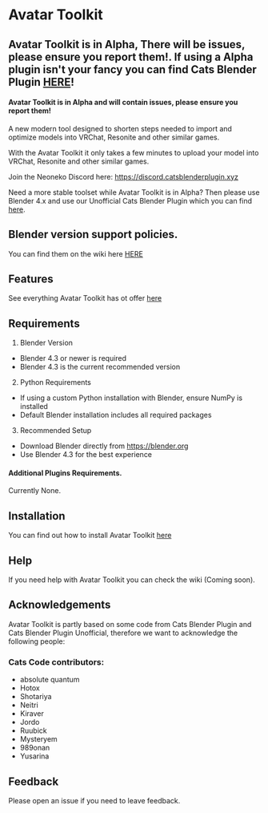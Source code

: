 # Avatar Toolkit

## Avatar Toolkit is in Alpha, There will be issues, please ensure you report them!. If using a Alpha plugin isn't your fancy you can find Cats Blender Plugin [HERE](https://github.com/unofficalcats/Cats-Blender-Plugin-Unofficial-)!
#### Avatar Toolkit is in Alpha and will contain issues, please ensure you report them!

A new modern tool designed to shorten steps needed to import and optimize models into VRChat, Resonite and other similar games.

With the Avatar Toolkit it only takes a few minutes to upload your model into VRChat, Resonite and other similar games.

Join the Neoneko Discord here: https://discord.catsblenderplugin.xyz

Need a more stable toolset while Avatar Toolkit is in Alpha? Then please use Blender 4.x and use our Unofficial Cats Blender Plugin which you can find [here](https://github.com/unofficalcats/Cats-Blender-Plugin-Unofficial-).

## Blender version support policies.

You can find them on the wiki here [HERE](https://avatartoolkit.xyz/wiki.html?version=0.1.0#what-is-avatar-toolkits-version-support-policy)

## Features

See everything Avatar Toolkit has ot offer [here](https://avatartoolkit.xyz/wiki.html)

## Requirements

1) Blender Version
- Blender 4.3 or newer is required
- Blender 4.3 is the current recommended version


2) Python Requirements
- If using a custom Python installation with Blender, ensure NumPy is installed
- Default Blender installation includes all required packages

3) Recommended Setup
- Download Blender directly from https://blender.org
- Use Blender 4.3 for the best experience

#### Additional Plugins Requirements.
Currently None.

## Installation
You can find out how to install Avatar Toolkit [here](https://avatartoolkit.xyz/wiki.html?version=0.1.0#how-to-install-avatar-toolkit)

## Help

If you need help with Avatar Toolkit you can check the wiki (Coming soon).

## Acknowledgements

Avatar Toolkit is partly based on some code from Cats Blender Plugin and Cats Blender Plugin Unofficial, therefore we want to acknowledge the following people:

### Cats Code contributors:
- absolute quantum
- Hotox
- Shotariya
- Neitri
- Kiraver
- Jordo
- Ruubick
- Mysteryem
- 989onan
- Yusarina

## Feedback

Please open an issue if you need to leave feedback.
